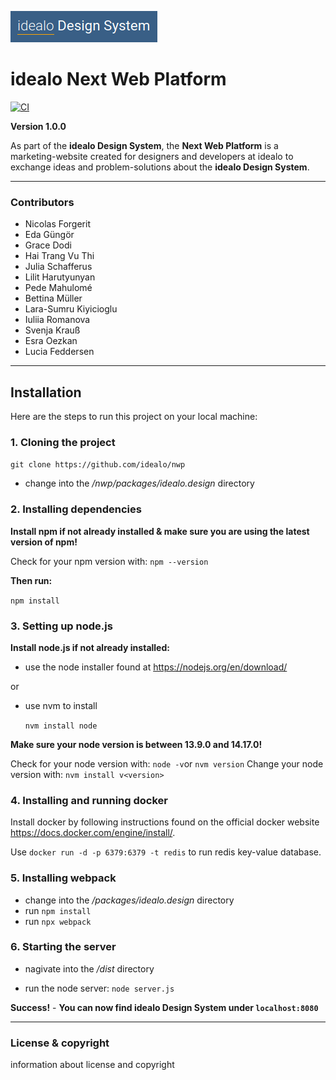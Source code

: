 ![GitHub Logo](../../idealo_Design_System_icon.png)

# idealo Next Web Platform
[![CI](https://github.com/idealo/nwp/actions/workflows/docker_ci.yml/badge.svg)](https://github.com/idealo/nwp/actions/workflows/docker_ci.yml)

**Version 1.0.0**

As part of the **idealo Design System**, the **Next Web Platform** is a marketing-website created for designers and developers at idealo to exchange ideas and problem-solutions about the **idealo Design System**.

---

### Contributors

- Nicolas Forgerit
- Eda Güngör
- Grace Dodi
- Hai Trang Vu Thi
- Julia Schafferus
- Lilit Harutyunyan
- Pede Mahulomé
- Bettina Müller
- Lara-Sumru Kiyicioglu
- Iuliia Romanova
- Svenja Krauß
- Esra Oezkan
- Lucia Feddersen


---
## Installation

Here are the steps to run this project on your local machine:

### 1. Cloning the project

`git clone https://github.com/idealo/nwp`
- change into the */nwp/packages/idealo.design* directory

### 2. Installing dependencies

**Install npm if not already installed & make sure you are using the latest version of npm!**

Check for your npm version with: `npm --version`

**Then run:**

`npm install`

### 3. Setting up node.js

**Install node.js if not already installed:**

- use the node installer found at https://nodejs.org/en/download/

or

- use nvm to install

  `nvm install node`

**Make sure your node version is between 13.9.0 and 14.17.0!**

Check for your node version with: `node -v`or `nvm version`
Change your node version with: `nvm install v<version>`

### 4. Installing and running docker

Install docker by following instructions found on the official docker website https://docs.docker.com/engine/install/.

Use `docker run -d -p 6379:6379 -t redis` to run redis key-value database.

### 5. Installing webpack

- change into the */packages/idealo.design* directory
- run `npm install`
- run `npx webpack`

### 6. Starting the server

- nagivate into the */dist* directory

- run the node server: `node server.js`

**Success!** - **You can now find idealo Design System under `localhost:8080`**

--- 

### License & copyright

information about license and copyright  

 

 
